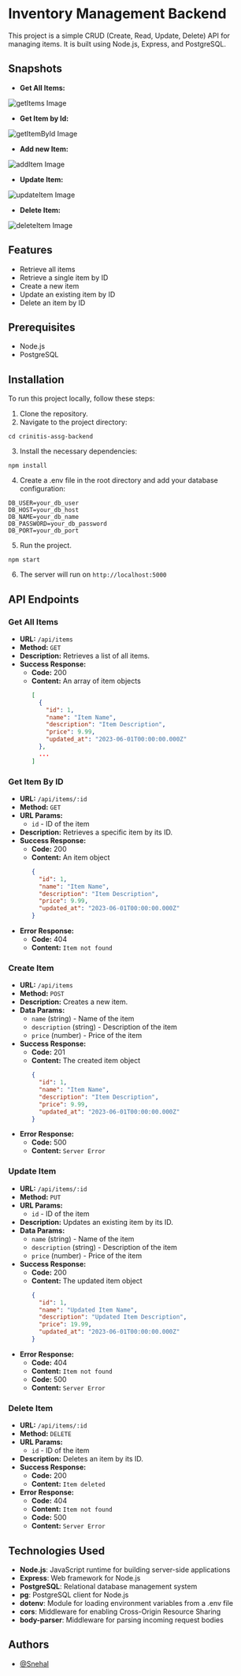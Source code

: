 # Inventory Management Backend

This project is a simple CRUD (Create, Read, Update, Delete) API for managing items. It is built using Node.js, Express, and PostgreSQL.

## Snapshots

- **Get All Items:**

![getItems Image](../crinitis-assg-backend/assets/getItems.png)

- **Get Item by Id:**

![getItemById Image](../crinitis-assg-backend/assets/getItemById.png)

- **Add new Item:**

![addItem Image](../crinitis-assg-backend/assets/addItem.png)

- **Update Item:**

![updateItem Image](../crinitis-assg-backend/assets/updateItem.png)

- **Delete Item:**

![deleteItem Image](../crinitis-assg-backend/assets/deleteItem.png)

## Features

- Retrieve all items
- Retrieve a single item by ID
- Create a new item
- Update an existing item by ID
- Delete an item by ID

## Prerequisites

- Node.js
- PostgreSQL

## Installation

To run this project locally, follow these steps:

1. Clone the repository.
2. Navigate to the project directory:

```
cd crinitis-assg-backend
```

3. Install the necessary dependencies:

```
npm install
```

4. Create a .env file in the root directory and add your database configuration:

```
DB_USER=your_db_user
DB_HOST=your_db_host
DB_NAME=your_db_name
DB_PASSWORD=your_db_password
DB_PORT=your_db_port
```

5. Run the project.

```
npm start
```

6. The server will run on `http://localhost:5000`

## API Endpoints

### Get All Items

- **URL:** `/api/items`
- **Method:** `GET`
- **Description:** Retrieves a list of all items.
- **Success Response:**
  - **Code:** 200
  - **Content:** An array of item objects
    ```json
    [
      {
        "id": 1,
        "name": "Item Name",
        "description": "Item Description",
        "price": 9.99,
        "updated_at": "2023-06-01T00:00:00.000Z"
      },
      ...
    ]
    ```

### Get Item By ID

- **URL:** `/api/items/:id`
- **Method:** `GET`
- **URL Params:**
  - `id` - ID of the item
- **Description:** Retrieves a specific item by its ID.
- **Success Response:**
  - **Code:** 200
  - **Content:** An item object
    ```json
    {
      "id": 1,
      "name": "Item Name",
      "description": "Item Description",
      "price": 9.99,
      "updated_at": "2023-06-01T00:00:00.000Z"
    }
    ```
- **Error Response:**
  - **Code:** 404
  - **Content:** `Item not found`

### Create Item

- **URL:** `/api/items`
- **Method:** `POST`
- **Description:** Creates a new item.
- **Data Params:**
  - `name` (string) - Name of the item
  - `description` (string) - Description of the item
  - `price` (number) - Price of the item
- **Success Response:**
  - **Code:** 201
  - **Content:** The created item object
    ```json
    {
      "id": 1,
      "name": "Item Name",
      "description": "Item Description",
      "price": 9.99,
      "updated_at": "2023-06-01T00:00:00.000Z"
    }
    ```
- **Error Response:**
  - **Code:** 500
  - **Content:** `Server Error`

### Update Item

- **URL:** `/api/items/:id`
- **Method:** `PUT`
- **URL Params:**
  - `id` - ID of the item
- **Description:** Updates an existing item by its ID.
- **Data Params:**
  - `name` (string) - Name of the item
  - `description` (string) - Description of the item
  - `price` (number) - Price of the item
- **Success Response:**
  - **Code:** 200
  - **Content:** The updated item object
    ```json
    {
      "id": 1,
      "name": "Updated Item Name",
      "description": "Updated Item Description",
      "price": 19.99,
      "updated_at": "2023-06-01T00:00:00.000Z"
    }
    ```
- **Error Response:**
  - **Code:** 404
  - **Content:** `Item not found`
  - **Code:** 500
  - **Content:** `Server Error`

### Delete Item

- **URL:** `/api/items/:id`
- **Method:** `DELETE`
- **URL Params:**
  - `id` - ID of the item
- **Description:** Deletes an item by its ID.
- **Success Response:**
  - **Code:** 200
  - **Content:** `Item deleted`
- **Error Response:**
  - **Code:** 404
  - **Content:** `Item not found`
  - **Code:** 500
  - **Content:** `Server Error`

## Technologies Used

- **Node.js**: JavaScript runtime for building server-side applications
- **Express**: Web framework for Node.js
- **PostgreSQL**: Relational database management system
- **pg**: PostgreSQL client for Node.js
- **dotenv**: Module for loading environment variables from a .env file
- **cors**: Middleware for enabling Cross-Origin Resource Sharing
- **body-parser**: Middleware for parsing incoming request bodies

## Authors

- [@Snehal](https://github.com/Snehal-Salvi)
